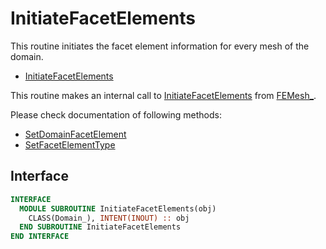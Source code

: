 # InitiateFacetElements

This routine initiates the facet element information for every mesh of the domain. 

- [InitiateFacetElements](../FEMesh/InitiateFacetElements.md)

This routine makes an internal call to [InitiateFacetElements](../FEMesh/InitiateFacetElements.md) from [FEMesh_](../FEMesh/FEMesh_.md).

Please check documentation of following methods:

- [SetDomainFacetElement](./SetDomainFacetElement.md)
- [SetFacetElementType](./SetFacetElementType.md)

## Interface

```fortran
INTERFACE
  MODULE SUBROUTINE InitiateFacetElements(obj)
    CLASS(Domain_), INTENT(INOUT) :: obj
  END SUBROUTINE InitiateFacetElements
END INTERFACE
```
